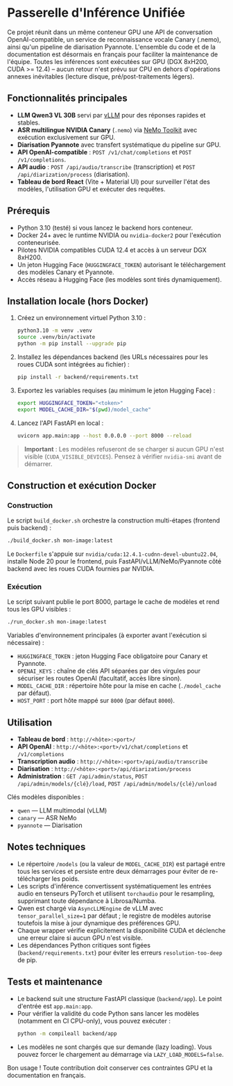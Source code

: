 # Passerelle d'Inférence Unifiée

Ce projet réunit dans un même conteneur GPU une API de conversation OpenAI-compatible, un service de reconnaissance vocale Canary (.nemo), ainsi qu'un pipeline de diarisation Pyannote. L'ensemble du code et de la documentation est désormais en français pour faciliter la maintenance de l'équipe. Toutes les inférences sont exécutées sur GPU (DGX 8xH200, CUDA >= 12.4) – aucun retour n'est prévu sur CPU en dehors d'opérations annexes inévitables (lecture disque, pré/post-traitements légers).

## Fonctionnalités principales

- **LLM Qwen3 VL 30B** servi par [vLLM](https://github.com/vllm-project/vllm) pour des réponses rapides et stables.
- **ASR multilingue NVIDIA Canary** (`.nemo`) via [NeMo Toolkit](https://github.com/NVIDIA/NeMo) avec exécution exclusivement sur GPU.
- **Diarisation Pyannote** avec transfert systématique du pipeline sur GPU.
- **API OpenAI-compatible** : `POST /v1/chat/completions` et `POST /v1/completions`.
- **API audio** : `POST /api/audio/transcribe` (transcription) et `POST /api/diarization/process` (diarisation).
- **Tableau de bord React** (Vite + Material UI) pour surveiller l'état des modèles, l'utilisation GPU et exécuter des requêtes.

## Prérequis

- Python 3.10 (testé) si vous lancez le backend hors conteneur.
- Docker 24+ avec le runtime NVIDIA ou `nvidia-docker2` pour l'exécution conteneurisée.
- Pilotes NVIDIA compatibles CUDA 12.4 et accès à un serveur DGX 8xH200.
- Un jeton Hugging Face (`HUGGINGFACE_TOKEN`) autorisant le téléchargement des modèles Canary et Pyannote.
- Accès réseau à Hugging Face (les modèles sont tirés dynamiquement).

## Installation locale (hors Docker)

1. Créez un environnement virtuel Python 3.10 :
   ```bash
   python3.10 -m venv .venv
   source .venv/bin/activate
   python -m pip install --upgrade pip
   ```
2. Installez les dépendances backend (les URLs nécessaires pour les roues CUDA sont intégrées au fichier) :
   ```bash
   pip install -r backend/requirements.txt
   ```
3. Exportez les variables requises (au minimum le jeton Hugging Face) :
   ```bash
   export HUGGINGFACE_TOKEN="<token>"
   export MODEL_CACHE_DIR="$(pwd)/model_cache"
   ```
4. Lancez l'API FastAPI en local :
   ```bash
   uvicorn app.main:app --host 0.0.0.0 --port 8000 --reload
   ```

> **Important** : Les modèles refuseront de se charger si aucun GPU n'est visible (`CUDA_VISIBLE_DEVICES`). Pensez à vérifier `nvidia-smi` avant de démarrer.

## Construction et exécution Docker

### Construction

Le script `build_docker.sh` orchestre la construction multi-étapes (frontend puis backend) :

```bash
./build_docker.sh mon-image:latest
```

Le `Dockerfile` s'appuie sur `nvidia/cuda:12.4.1-cudnn-devel-ubuntu22.04`, installe Node 20 pour le frontend, puis FastAPI/vLLM/NeMo/Pyannote côté backend avec les roues CUDA fournies par NVIDIA.

### Exécution

Le script suivant publie le port 8000, partage le cache de modèles et rend tous les GPU visibles :

```bash
./run_docker.sh mon-image:latest
```

Variables d'environnement principales (à exporter avant l'exécution si nécessaire) :

- `HUGGINGFACE_TOKEN` : jeton Hugging Face obligatoire pour Canary et Pyannote.
- `OPENAI_KEYS` : chaîne de clés API séparées par des virgules pour sécuriser les routes OpenAI (facultatif, accès libre sinon).
- `MODEL_CACHE_DIR` : répertoire hôte pour la mise en cache (`./model_cache` par défaut).
- `HOST_PORT` : port hôte mappé sur `8000` (par défaut `8000`).

## Utilisation

- **Tableau de bord** : `http://<hôte>:<port>/`
- **API OpenAI** : `http://<hôte>:<port>/v1/chat/completions` et `/v1/completions`
- **Transcription audio** : `http://<hôte>:<port>/api/audio/transcribe`
- **Diarisation** : `http://<hôte>:<port>/api/diarization/process`
- **Administration** : `GET /api/admin/status`, `POST /api/admin/models/{clé}/load`, `POST /api/admin/models/{clé}/unload`

Clés modèles disponibles :

- `qwen` — LLM multimodal (vLLM)
- `canary` — ASR NeMo
- `pyannote` — Diarisation

## Notes techniques

- Le répertoire `/models` (ou la valeur de `MODEL_CACHE_DIR`) est partagé entre tous les services et persiste entre deux démarrages pour éviter de re-télécharger les poids.
- Les scripts d'inférence convertissent systématiquement les entrées audio en tenseurs PyTorch et utilisent `torchaudio` pour le resampling, supprimant toute dépendance à Librosa/Numba.
- Qwen est chargé via `AsyncLLMEngine` de vLLM avec `tensor_parallel_size=1` par défaut ; le registre de modèles autorise toutefois la mise à jour dynamique des préférences GPU.
- Chaque wrapper vérifie explicitement la disponibilité CUDA et déclenche une erreur claire si aucun GPU n'est visible.
- Les dépendances Python critiques sont figées (`backend/requirements.txt`) pour éviter les erreurs `resolution-too-deep` de pip.

## Tests et maintenance

- Le backend suit une structure FastAPI classique (`backend/app`). Le point d'entrée est `app.main:app`.
- Pour vérifier la validité du code Python sans lancer les modèles (notamment en CI CPU-only), vous pouvez exécuter :
  ```bash
  python -m compileall backend/app
  ```
- Les modèles ne sont chargés que sur demande (lazy loading). Vous pouvez forcer le chargement au démarrage via `LAZY_LOAD_MODELS=false`.

Bon usage ! Toute contribution doit conserver ces contraintes GPU et la documentation en français.
